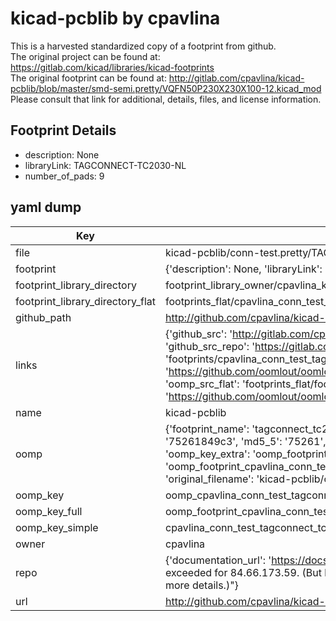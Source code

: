 # kicad-pcblib by cpavlina  
This is a harvested standardized copy of a footprint from github.  
The original project can be found at:  
https://gitlab.com/kicad/libraries/kicad-footprints  
The original footprint can be found at:
http://gitlab.com/cpavlina/kicad-pcblib/blob/master/smd-semi.pretty/VQFN50P230X230X100-12.kicad_mod
Please consult that link for additional, details, files, and license information.  
## Footprint Details
* description: None  
* libraryLink: TAGCONNECT-TC2030-NL  
* number_of_pads: 9  
## yaml dump  
| Key | Value |  
| --- | --- |  
| file | kicad-pcblib/conn-test.pretty/TAGCONNECT-TC2030-NL.kicad_mod |  
| footprint | {'description': None, 'libraryLink': 'TAGCONNECT-TC2030-NL', 'number_of_pads': 9} |  
| footprint_library_directory | footprint_library_owner/cpavlina_kicad-pcblib |  
| footprint_library_directory_flat | footprints_flat/cpavlina_conn_test_tagconnect_tc2030_nl/working |  
| github_path | http://github.com/cpavlina/kicad-pcblib/blob/master/conn-test.pretty/TAGCONNECT-TC2030-NL.kicad_mod |  
| links | {'github_src': 'http://gitlab.com/cpavlina/kicad-pcblib/blob/master/smd-semi.pretty/VQFN50P230X230X100-12.kicad_mod', 'github_src_repo': 'https://gitlab.com/kicad/libraries/kicad-footprints', 'oomp_bot': 'footprints/cpavlina_conn_test_tagconnect_tc2030_nl/working', 'oomp_bot_github': 'https://github.com/oomlout/oomlout_oomp_footprint_bot/tree/main/footprints/cpavlina_conn_test_tagconnect_tc2030_nl/working', 'oomp_src_flat': 'footprints_flat/footprints_flat/cpavlina_conn_test_tagconnect_tc2030_nl/working', 'oomp_src_flat_github': 'https://github.com/oomlout/oomlout_oomp_footprint_src/tree/main/footprints_flat/cpavlina_conn_test_tagconnect_tc2030_nl/working'} |  
| name | kicad-pcblib |  
| oomp | {'footprint_name': 'tagconnect_tc2030_nl', 'library_name': 'conn_test', 'md5': '75261849c38459280916758f7f222580', 'md5_10': '75261849c3', 'md5_5': '75261', 'md5_6': '752618', 'oomp_key': 'oomp_cpavlina_conn_test_tagconnect_tc2030_nl', 'oomp_key_extra': 'oomp_footprint_cpavlina_conn_test_tagconnect_tc2030_nl', 'oomp_key_full': 'oomp_footprint_cpavlina_conn_test_tagconnect_tc2030_nl_752618', 'oomp_key_simple': 'cpavlina_conn_test_tagconnect_tc2030_nl', 'original_filename': 'kicad-pcblib/conn-test.pretty/TAGCONNECT-TC2030-NL.kicad_mod', 'owner_name': 'cpavlina'} |  
| oomp_key | oomp_cpavlina_conn_test_tagconnect_tc2030_nl |  
| oomp_key_full | oomp_footprint_cpavlina_conn_test_tagconnect_tc2030_nl |  
| oomp_key_simple | cpavlina_conn_test_tagconnect_tc2030_nl |  
| owner | cpavlina |  
| repo | {'documentation_url': 'https://docs.github.com/rest/overview/resources-in-the-rest-api#rate-limiting', 'message': "API rate limit exceeded for 84.66.173.59. (But here's the good news: Authenticated requests get a higher rate limit. Check out the documentation for more details.)"} |  
| url | http://github.com/cpavlina/kicad-pcblib |  

